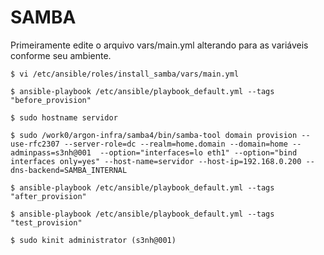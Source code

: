 # SAMBA

Primeiramente edite o arquivo vars/main.yml alterando para as variáveis conforme seu ambiente.
```
$ vi /etc/ansible/roles/install_samba/vars/main.yml
```

```
$ ansible-playbook /etc/ansible/playbook_default.yml --tags "before_provision"
```

```
$ sudo hostname servidor
```

```
$ sudo /work0/argon-infra/samba4/bin/samba-tool domain provision --use-rfc2307 --server-role=dc --realm=home.domain --domain=home --adminpass=s3nh@001  --option="interfaces=lo eth1" --option="bind interfaces only=yes" --host-name=servidor --host-ip=192.168.0.200 --dns-backend=SAMBA_INTERNAL
```

```
$ ansible-playbook /etc/ansible/playbook_default.yml --tags "after_provision"
```

```
$ ansible-playbook /etc/ansible/playbook_default.yml --tags "test_provision"
```

```
$ sudo kinit administrator (s3nh@001)
```
